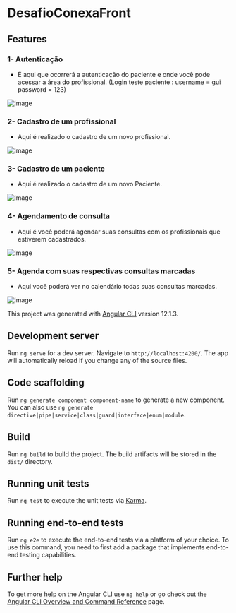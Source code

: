 # DesafioConexaFront

## Features

### 1- Autenticação

- É aqui que ocorrerá a autenticação do paciente e onde você pode acessar a área do profissional. (Login teste paciente : username = gui password = 123)

![image](https://user-images.githubusercontent.com/69088421/126932080-58e76d3d-f773-42aa-abec-96574711d7fd.png)

### 2- Cadastro de um profissional

- Aqui é realizado o cadastro de um novo profissional.

![image](https://user-images.githubusercontent.com/69088421/126933040-a251cebc-9e6a-441a-b3ee-ed3e0d35bcef.png)

### 3- Cadastro de um paciente

- Aqui é realizado o cadastro de um novo Paciente.

![image](https://user-images.githubusercontent.com/69088421/126933140-289754c1-d989-4489-b959-5e61eac08bba.png)

### 4- Agendamento de consulta

- Aqui é você poderá agendar suas consultas com os profissionais que estiverem cadastrados.

![image](https://user-images.githubusercontent.com/69088421/126933328-5357f0ea-f8be-4b6e-910c-f2bf57559bd4.png)

### 5- Agenda com suas respectivas consultas marcadas

- Aqui você poderá ver no calendário todas suas consultas marcadas.

![image](https://user-images.githubusercontent.com/69088421/126933742-c446b51f-fc99-4add-a8c6-7c21f276ee12.png)


This project was generated with [Angular CLI](https://github.com/angular/angular-cli) version 12.1.3.

## Development server

Run `ng serve` for a dev server. Navigate to `http://localhost:4200/`. The app will automatically reload if you change any of the source files.

## Code scaffolding

Run `ng generate component component-name` to generate a new component. You can also use `ng generate directive|pipe|service|class|guard|interface|enum|module`.

## Build

Run `ng build` to build the project. The build artifacts will be stored in the `dist/` directory.

## Running unit tests

Run `ng test` to execute the unit tests via [Karma](https://karma-runner.github.io).

## Running end-to-end tests

Run `ng e2e` to execute the end-to-end tests via a platform of your choice. To use this command, you need to first add a package that implements end-to-end testing capabilities.

## Further help

To get more help on the Angular CLI use `ng help` or go check out the [Angular CLI Overview and Command Reference](https://angular.io/cli) page.
